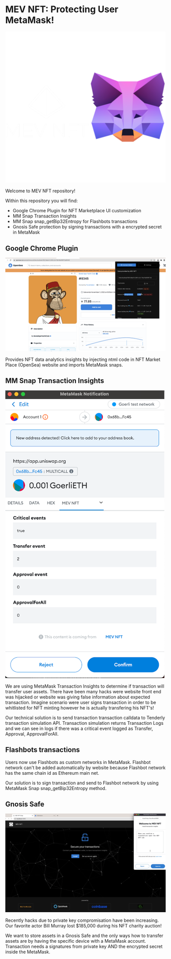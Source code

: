 # MEV NFT: Protecting User MetaMask!

![mevNft](./img/flask_mev_nft.png)

Welcome to MEV NFT repository!

Within this repository you will find:
- Google Chrome Plugin for NFT Marketplace UI customization
- MM Snap Transaction Insights
- MM Snap snap_getBip32Entropy for Flashbots transactions
- Gnosis Safe protection by signing transactions with a encrypted secret in MetaMask 

## Google Chrome Plugin
![](./img/Chrome_extension.png)

Provides NFT data analytics insights by injecting ntml code in NFT Market Place (OpenSea) website and imports MetaMask snaps.

## MM Snap Transaction Insights
![](./img/TransactionInsight_500.png)

We are using MetaMask Transaction Insights to determine if transaction will transfer user assets. There have been many hacks were website front end was hijacked or website was giving false information about expected transaction. Imagine scenario were user signs transaction in order to be whitlisted for NFT minting however he is actually transfering his NFT's!

Our technical solution is to send transaction transaction calldata to Tenderly transaction simulation API. Transaction simulation returns Transaction Logs and we can see in logs if there was a critical event logged as Transfer, Approval, ApprovalForAll.

## Flashbots transactions

Users now use Flashbots as custom networks in MetaMask. Flashbot network can't be added automatically by website because Flashbot network has the same chain id as Ethereum main net.

Our solution is to sign transaction and send to Flashbot network by using MetaMask Snap snap_getBip32Entropy method.

## Gnosis Safe
![](./img/MM_Plugin_2.png)

Recently hacks due to private key compromisation have been increasing. Our favorite actor Bill Murray lost $185,000 during his NFT charity auction!

We want to store assets in a Gnosis Safe and the only ways how to transfer assets are by having the specific device with a MetaMask account. Transaction needs a signatures from private key AND the encrypted secret inside the MetaMask.


